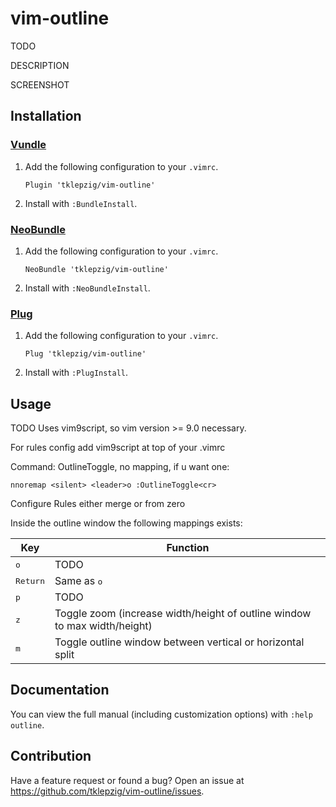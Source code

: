 # vim-outline

TODO

DESCRIPTION

SCREENSHOT

## Installation

### [Vundle](https://github.com/gmarik/Vundle.vim)

1.  Add the following configuration to your `.vimrc`.

        Plugin 'tklepzig/vim-outline'

2.  Install with `:BundleInstall`.

### [NeoBundle](https://github.com/Shougo/neobundle.vim)

1.  Add the following configuration to your `.vimrc`.

        NeoBundle 'tklepzig/vim-outline'

2.  Install with `:NeoBundleInstall`.

### [Plug](https://github.com/junegunn/vim-plug)

1.  Add the following configuration to your `.vimrc`.

        Plug 'tklepzig/vim-outline'

2.  Install with `:PlugInstall`.

## Usage

TODO
Uses vim9script, so vim version >= 9.0 necessary.

For rules config add vim9script at top of your .vimrc

Command: OutlineToggle, no mapping, if u want one:

    nnoremap <silent> <leader>o :OutlineToggle<cr>

Configure Rules either merge or from zero

Inside the outline window the following mappings exists:

| Key               | Function                                                                  |
| ----------------- | ------------------------------------------------------------------------- |
| <kbd>o</kbd>      | TODO                                                                      |
| <kbd>Return</kbd> | Same as <kbd>o</kbd>                                                      |
| <kbd>p</kbd>      | TODO                                                                      |
| <kbd>z</kbd>      | Toggle zoom (increase width/height of outline window to max width/height) |
| <kbd>m</kbd>      | Toggle outline window between vertical or horizontal split                |

## Documentation

You can view the full manual (including customization options) with `:help outline`.

## Contribution

Have a feature request or found a bug? Open an issue at https://github.com/tklepzig/vim-outline/issues.
